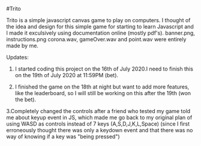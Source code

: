 #Trito

Trito is a simple javascript canvas game to play on computers. I thought of the idea and design for this simple game for starting to learn Javascript and I made it exculsively using documentation online (mostly pdf's).
banner.png, instructions.png corona.wav, gameOver.wav and point.wav were entirely made by me.

Updates:
1. I started coding this project on the 16th of July 2020.I need to finish this on the 19th of July 2020 at 11:59PM (bet).

2. I finished the game on the 18th at night but want to add more features, like the leaderboard, so I will still be working on this after the 19th (won the bet).

3.Completely changed the controls after a friend who tested my game told me about keyup event in JS, which made me go back to my original plan of using WASD as controls instead of 7 keys (A,S,D,J,K,L,Space) (since I first erroneously thought there was only a keydown event and that there was no way of knowing if a key was "being pressed")